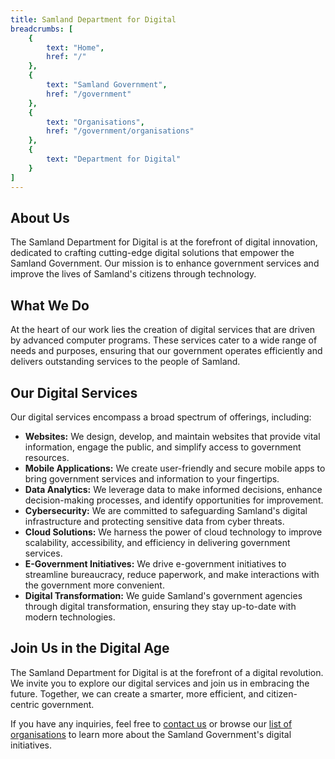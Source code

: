 ```yaml
---
title: Samland Department for Digital
breadcrumbs: [
    {
        text: "Home",
        href: "/"
    },
    {
        text: "Samland Government",
        href: "/government"
    },
    {
        text: "Organisations",
        href: "/government/organisations"
    },
    {
        text: "Department for Digital"
    }
]
---
```


## About Us

The Samland Department for Digital is at the forefront of digital innovation, dedicated to crafting cutting-edge digital solutions that empower the Samland Government. Our mission is to enhance government services and improve the lives of Samland's citizens through technology.

## What We Do

At the heart of our work lies the creation of digital services that are driven by advanced computer programs. These services cater to a wide range of needs and purposes, ensuring that our government operates efficiently and delivers outstanding services to the people of Samland.

## Our Digital Services

Our digital services encompass a broad spectrum of offerings, including:

- **Websites:** We design, develop, and maintain websites that provide vital information, engage the public, and simplify access to government resources.
- **Mobile Applications:** We create user-friendly and secure mobile apps to bring government services and information to your fingertips.
- **Data Analytics:** We leverage data to make informed decisions, enhance decision-making processes, and identify opportunities for improvement.
- **Cybersecurity:** We are committed to safeguarding Samland's digital infrastructure and protecting sensitive data from cyber threats.
- **Cloud Solutions:** We harness the power of cloud technology to improve scalability, accessibility, and efficiency in delivering government services.
- **E-Government Initiatives:** We drive e-government initiatives to streamline bureaucracy, reduce paperwork, and make interactions with the government more convenient.
- **Digital Transformation:** We guide Samland's government agencies through digital transformation, ensuring they stay up-to-date with modern technologies.

## Join Us in the Digital Age

The Samland Department for Digital is at the forefront of a digital revolution. We invite you to explore our digital services and join us in embracing the future. Together, we can create a smarter, more efficient, and citizen-centric government.

If you have any inquiries, feel free to [contact us](/contact) or browse our [list of organisations](/organisations) to learn more about the Samland Government's digital initiatives.
